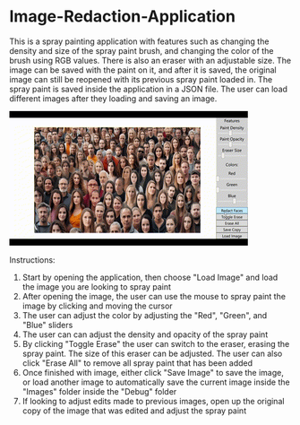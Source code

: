 # Image-Redaction-Application
This is a spray painting application with features such as changing the density and size of the spray paint brush, and changing the color of the brush using RGB values. There is also an eraser with an adjustable size. The image can be saved with the paint on it, and after it is saved, the original image can still be reopened with its previous spray paint loaded in. The spray paint is saved inside the application in a JSON file. The user can load different images after they loading and saving an image.


![Example of Image-Redaction-Application](https://github.com/Caseymonroe1/Image-Redaction-Application/blob/master/Example.gif)

Instructions:
1. Start by opening the application, then choose "Load Image" and load the image you are looking to spray paint
2. After opening the image, the user can use the mouse to spray paint the image by clicking and moving the cursor
3. The user can adjust the color by adjusting the "Red", "Green", and "Blue" sliders
4. The user can can adjust the density and opacity of the spray paint
5. By clicking "Toggle Erase" the user can switch to the eraser, erasing the spray paint. The size of this eraser can be adjusted. The user can also click "Erase All" to remove all spray paint that has been added
6. Once finished with image, either click "Save Image" to save the image, or load another image to automatically save the current image inside the "Images" folder inside the "Debug" folder
7. If looking to adjust edits made to previous images, open up the original copy of the image that was edited and adjust the spray paint

